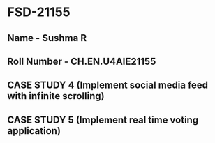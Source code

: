# FSD-21155

## Name - Sushma R
## Roll Number - CH.EN.U4AIE21155
## CASE STUDY 4 (Implement social media feed with infinite scrolling)
## CASE STUDY 5 (Implement real time voting application)
